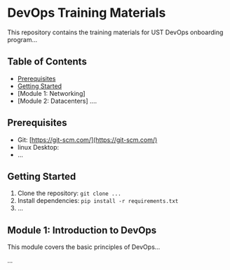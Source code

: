 # DevOps Training Materials

This repository contains the training materials for UST DevOps onboarding program...

## Table of Contents

*   [Prerequisites](#prerequisites)
*   [Getting Started](#getting-started)
*   [Module 1: Networking]
*   [Module 2: Datacenters]
....

## Prerequisites

*   Git: [https://git-scm.com/](https://git-scm.com/)
*   linux Desktop: 
*   ...

## Getting Started

1.  Clone the repository: `git clone ...`
2.  Install dependencies: `pip install -r requirements.txt`
3.  ...

## Module 1: Introduction to DevOps

This module covers the basic principles of DevOps...

...


